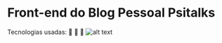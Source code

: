# Front-end do Blog Pessoal Psitalks
Tecnologias usadas:
🦜
🦜
🦜
![alt text](https://i.imgur.com/a6fI12E.png)
